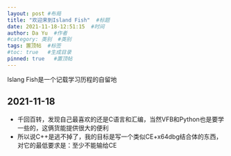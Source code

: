 ```yaml
---
layout: post #布局
title: "欢迎来到Island Fish"  #标题
date: 2021-11-18-12:51:15  #时间
author: Da Yu  #作者
#category: 类别  #类别
tags: 置顶帖  #标签
#toc: true   #生成目录
pinned: true   #置顶帖
---
```

Islang Fish是一个记载学习历程的自留地

## 2021-11-18
- 千回百转，发现自己最喜欢的还是C语言和汇编，当然VFB和Python也是要学一些的，这俩货能提供很大的便利
- 所以说C++是逃不掉了，我的目标是写一个类似CE+x64dbg结合体的东西，对它的最低要求是：至少不能输给CE
